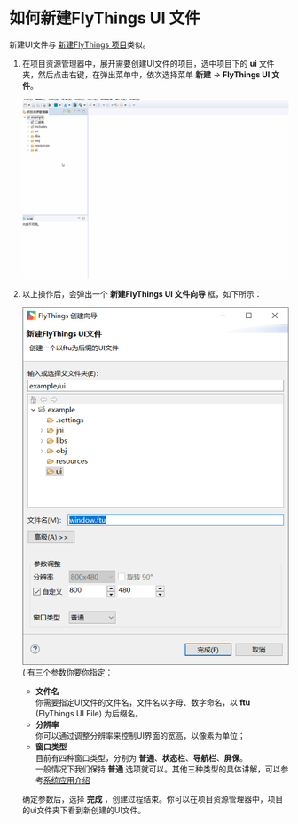 # <span id="new_flythings_project">如何新建FlyThings UI 文件</span>  
新建UI文件与 [新建FlyThings 项目](new_flythings_project.md#new_flythings_project)类似。
1. 在项目资源管理器中，展开需要创建UI文件的项目，选中项目下的 **ui** 文件夹，然后点击右键，在弹出菜单中，依次选择菜单  **新建** -> **FlyThings UI 文件**。

   ![](assets/ide/new_ftu.gif)  
2. 以上操作后，会弹出一个 **新建FlyThings UI 文件向导** 框，如下所示：   

   ![新建UI文件向导](assets/ide/wizard_new_ftu.png)  
 (
   有三个参数你要你指定：  
   * **文件名**   
  你需要指定UI文件的文件名，文件名以字母、数字命名，以 **ftu** (FlyThings UI File) 为后缀名。
   * **分辨率**  
   你可以通过调整分辨率来控制UI界面的宽高，以像素为单位；  
   * **窗口类型**   
    目前有四种窗口类型，分别为 **普通**、**状态栏**、**导航栏**、**屏保**。   
     一般情况下我们保持 **普通** 选项就可以。其他三种类型的具体讲解，可以参考[系统应用介绍](system_app.md)    
     
   确定参数后，选择 **完成** ，创建过程结束。你可以在项目资源管理器中，项目的ui文件夹下看到新创建的UI文件。

 
 
 
 
 
 
 
 
 
 
 
 
 
 
 